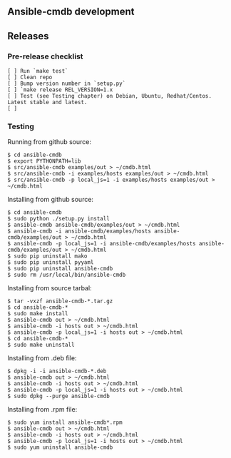Ansible-cmdb development
------------------------

## Releases

### Pre-release checklist

    [ ] Run `make test`
    [ ] Clean repo
    [ ] Bump version number in `setup.py`
    [ ] `make release REL_VERSION=1.x
    [ ] Test (see Testing chapter) on Debian, Ubuntu, Redhat/Centos. Latest stable and latest.
    [ ] 

### Testing

Running from github source:

    $ cd ansible-cmdb
    $ export PYTHONPATH=lib
    $ src/ansible-cmdb examples/out > ~/cmdb.html
    $ src/ansible-cmdb -i examples/hosts examples/out > ~/cmdb.html
    $ src/ansible-cmdb -p local_js=1 -i examples/hosts examples/out > ~/cmdb.html

Installing from github source:

    $ cd ansible-cmdb
    $ sudo python ./setup.py install
    $ ansible-cmdb ansible-cmdb/examples/out > ~/cmdb.html
    $ ansible-cmdb -i ansible-cmdb/examples/hosts ansible-cmdb/examples/out > ~/cmdb.html
    $ ansible-cmdb -p local_js=1 -i ansible-cmdb/examples/hosts ansible-cmdb/examples/out > ~/cmdb.html
    $ sudo pip uninstall mako
    $ sudo pip uninstall pyyaml
    $ sudo pip uninstall ansible-cmdb
    $ sudo rm /usr/local/bin/ansible-cmdb

Installing from source tarbal:

    $ tar -vxzf ansible-cmdb-*.tar.gz
    $ cd ansible-cmdb-*
    $ sudo make install
    $ ansible-cmdb out > ~/cmdb.html
    $ ansible-cmdb -i hosts out > ~/cmdb.html
    $ ansible-cmdb -p local_js=1 -i hosts out > ~/cmdb.html
    $ cd ansible-cmdb-*
    $ sudo make uninstall

Installing from .deb file:

    $ dpkg -i -i ansible-cmdb-*.deb
    $ ansible-cmdb out > ~/cmdb.html
    $ ansible-cmdb -i hosts out > ~/cmdb.html
    $ ansible-cmdb -p local_js=1 -i hosts out > ~/cmdb.html
    $ sudo dpkg --purge ansible-cmdb

Installing from .rpm file:

    $ sudo yum install ansible-cmdb*.rpm
    $ ansible-cmdb out > ~/cmdb.html
    $ ansible-cmdb -i hosts out > ~/cmdb.html
    $ ansible-cmdb -p local_js=1 -i hosts out > ~/cmdb.html
    $ sudo yum uninstall ansible-cmdb



